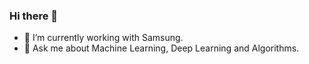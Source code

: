 ### Hi there 👋


- 🔭 I’m currently working with Samsung.
- 💬 Ask me about Machine Learning, Deep Learning and Algorithms.
